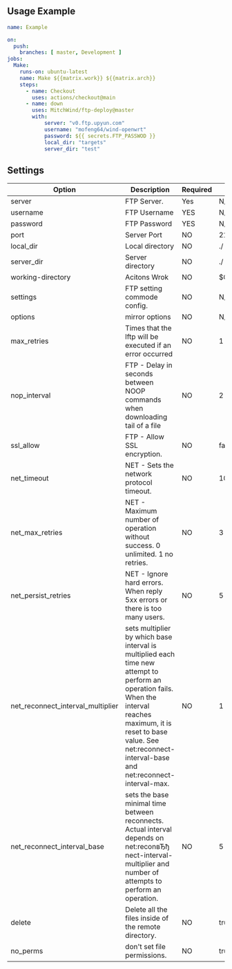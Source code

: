 ## Usage Example
```yaml
name: Example

on:
  push:
    branches: [ master, Development ]
jobs:
  Make:
    runs-on: ubuntu-latest
    name: Make ${{matrix.work}} ${{matrix.arch}}
    steps:
      - name: Checkout
        uses: actions/checkout@main
      - name: down
        uses: MitchWind/ftp-deploy@master
        with:
            server: "v0.ftp.upyun.com"
            username: "mofeng64/wind-openwrt"
            password: ${{ secrets.FTP_PASSWOD }}
            local_dir: "targets"
            server_dir: "test"

```
## Settings
|Option|Description|Required|Default |Example
|---    | ---       | ---    | ---   | ---
|server |FTP Server.|Yes     |N/A    |fpt.server
|username|FTP Username|YES|N/A|useranme
|password|FTP Password|YES|N/A|password
|port|Server Port|NO|21|0~65535
|local_dir|Local directory|NO|./|/web
|server_dir|Server directory|NO|./|www
|working-directory|Acitons Wrok|NO|$GITHUB_WORKSPACE|/work
|settings|FTP setting commode config.|NO|N/A|N/A
|options|mirror options|NO|N/A|N/A
|max_retries|Times that the lftp will be executed if an error occurred|NO|1|N/A
|nop_interval|FTP - Delay in seconds between NOOP commands when downloading tail of a file|NO|2|N/A
|ssl_allow|FTP - Allow SSL encryption.|NO|false|true
|net_timeout|NET - Sets the network protocol timeout.|NO|10|N/A
|net_max_retries|NET - Maximum number of operation without success. 0 unlimited. 1 no retries.|NO|3|N/A
|net_persist_retries|NET - Ignore hard errors. When reply 5xx errors or there is too many users.|NO|5|N/A
|net_reconnect_interval_multiplier|sets  multiplier by which base interval is multiplied each time new attempt to perform an operation fails. When the interval reaches maximum, it is reset to base value.  See net:reconnect-interval-base and net:reconnect-interval-max.|NO|1|N/A
|net_reconnect_interval_base|sets the base minimal time between reconnects. Actual interval depends  on  net:reconвЂђ  nect-interval-multiplier and number of attempts to perform an operation.|NO|5|N/A
|delete|Delete all the files inside of the remote directory.|NO|true|false
|no_perms|don't set file permissions.|NO|true|N/A


